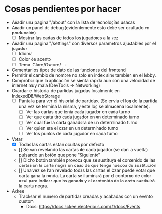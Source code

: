 # Cosas pendientes por hacer
- Añadir una pagina "/about" con la lista de tecnologías usadas
- Añadir un panel de debug (evidentemente esto debe ser ocultado en producción)
    - [ ] Mostrar las cartas de todos los jugadores a la vez
- Añadir una pagina "/settings" con diversos parametros ajustables por el jugador
    - [ ] Idioma
    - [ ] Color de acento
    - [ ] Tema (Claro/Oscuro/...)
- Comentar los tipos de dato de las funciones del frontend
- Permitir el cambio de nombre no solo en index sino tambien en el lobby.
- Comprobar que la aplicación se sienta rapida aun con una velocidad de internet muy mala (DevTools -> Networking)
- Guardar el historial de partidas jugadas localmente en IndexedDB/WebStorage
    - [ ] Pantalla para ver el historial de partidas. (Se envia el log de la partida una vez se termina la misma, y este log se almacena localmente).
        - [ ] Ver las cartas que tenia cada jugador en cada turno
        - [ ] Ver que carta tiró cada jugador en un determinado turno
        - [ ] Ver cual fue la carta ganadora de un determinado turno
        - [ ] Ver quien era el czar en un determinado turno
        - [ ] Ver los puntos de cada jugador en cada turno
- Votar
    - [x] Todas las cartas estan ocultas por defecto
    - [] Se van revelando las cartas de cada jugador (se dan la vuelta) pulsando un botón que pone "Siguiente"
    - [] Dicho botón también provoca que se sustituya el contenido de las cartas en la carta negra en caso de que tenga huecos de sustitución
    - [] Una vez se han revelado todas las cartas el Czar puede votar que carta gana la ronda. La carta se iluminará por el contorno de color azul para indicar que ha ganado y el contenido de la carta sustituirá la carta negra.
- Ackee
    - Trackear el numero de partidas creadas y acabadas con un evento custom
        - Docs: https://docs.ackee.electerious.com/#/docs/Events
